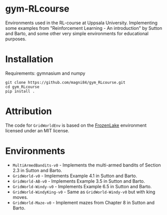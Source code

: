 # gym-RLcourse
Environments used in the RL-course at Uppsala University. Implementing some examples from "Reinforcement Learning - An introduction" by Sutton and Barto, and some other very simple environments for educational purposes. 

# Installation
Requirements: gymnasium and numpy

```
git clone https://github.com/magni84/gym_RLcourse.git
cd gym_RLcourse
pip install .
```
# Attribution 
The code for `GridWorldEnv` is based on the [FrozenLake](https://github.com/Farama-Foundation/Gymnasium/blob/main/gymnasium/envs/toy_text/frozen_lake.py) environment licensed under an MIT license.  

# Environments

* `MultiArmedBandits-v0` - Implements the multi-armed bandits of Section 2.3 in Sutton and Barto.
* `GridWorld-v0` - Implements Example 4.1 in Sutton and Barto.
* `GridWorld-AB-v0` - Implements Example 3.5 in Sutton and Barto.
* `GridWorld-Windy-v0` - Implements Example 6.5 in Sutton and Barto.
* `GridWorld-WindyKing-v0` - Same as `GridWorld-Windy-v0` but with king moves.
* `GridWorld-Maze-v0` - Implement mazes from Chapter 8 in Sutton and Barto. 
